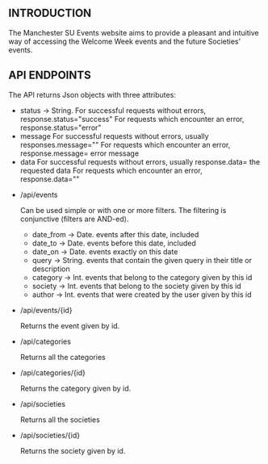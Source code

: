 INTRODUCTION
------------

The Manchester SU Events website aims to provide a pleasant and intuitive way of 
accessing the Welcome Week events and the future Societies' events.

API ENDPOINTS
-------------
 
The API returns Json objects with three attributes:
 - status   -> String.
   For successful requests without errors, response.status="success"
   For requests which encounter an error, response.status="error"
 - message
   For successful requests without errors, usually responses.message=""
   For requests which encounter an error, response.message= error message
 - data
   For successful requests without errors, usually response.data= the requested data
   For requests which encounter an error, response.data=""

   
 * /api/events

    Can be used simple or with one or more filters. The filtering is conjunctive
    (filters are AND-ed).

   - date_from -> Date. events after this date, included
   - date_to   -> Date. events before this date, included
   - date_on   -> Date. events exactly on this date
   - query     -> String. events that contain the given query in their title or description
   - category  -> Int. events that belong to the category given by this id
   - society   -> Int. events that belong to the society given by this id
   - author    -> Int. events that were created by the user given by this id


 * /api/events/{id}

    Returns the event given by id.


 * /api/categories

    Returns all the categories


 * /api/categories/{id}

    Returns the category given by id.


 * /api/societies

    Returns all the societies


 * /api/societies/{id}

    Returns the society given by id.